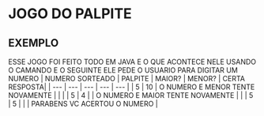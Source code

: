 
<h1>JOGO DO PALPITE</h1>


<h2>EXEMPLO</h2>

ESSE JOGO FOI FEITO TODO EM JAVA 
E O QUE ACONTECE NELE
USANDO O CAMANDO 
E O SEGUINTE ELE PEDE O USUARIO PARA DIGITAR UM NUMERO
| NUMERO SORTEADO | PALPITE | MAIOR? | MENOR? | CERTA RESPOSTA|
| --- | --- | --- | --- | --- |
|  5  |  10  |  O NUMERO E MENOR TENTE NOVAMENTE |                                  |                              |
|  5  |  4   |                                   | O NUMERO E MAIOR TENTE NOVAMENTE |                              |
|  5  |  5   |                                   |                                  | PARABENS VC ACERTOU O NUMERO |


